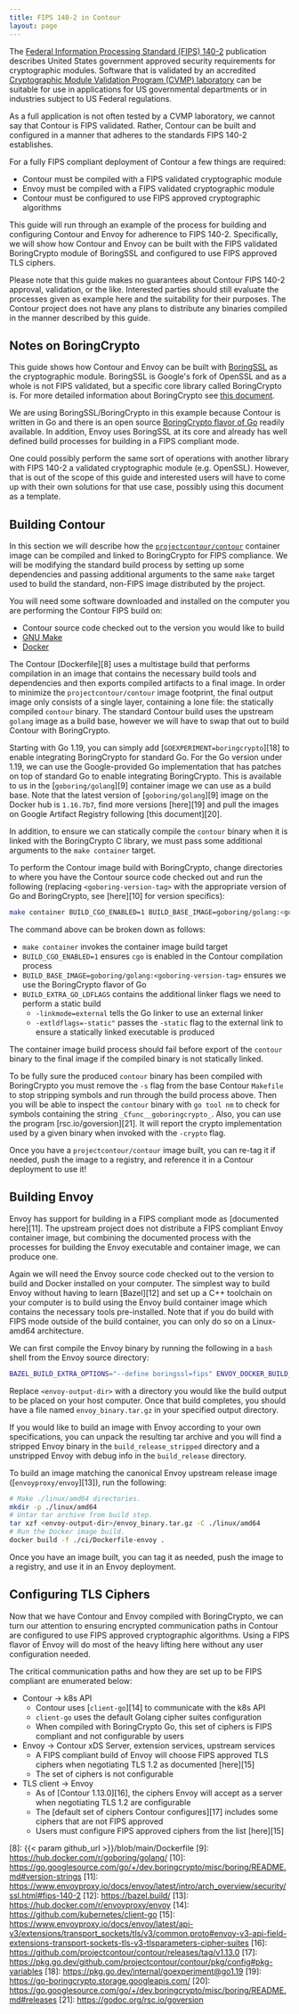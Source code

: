 ```yaml
---
title: FIPS 140-2 in Contour
layout: page
---
```


The [Federal Information Processing Standard (FIPS) 140-2][0] publication describes United States government approved security requirements for cryptographic modules.
Software that is validated by an accredited [Cryptographic Module Validation Program (CVMP) laboratory][1] can be suitable for use in applications for US governmental departments or in industries subject to US Federal regulations.

As a full application is not often tested by a CVMP laboratory, we cannot say that Contour is FIPS validated.
Rather, Contour can be built and configured in a manner that adheres to the standards FIPS 140-2 establishes.

For a fully FIPS compliant deployment of Contour a few things are required:
- Contour must be compiled with a FIPS validated cryptographic module
- Envoy must be compiled with a FIPS validated cryptographic module
- Contour must be configured to use FIPS approved cryptographic algorithms

This guide will run through an example of the process for building and configuring Contour and Envoy for adherence to FIPS 140-2.
Specifically, we will show how Contour and Envoy can be built with the FIPS validated BoringCrypto module of BoringSSL and configured to use FIPS approved TLS ciphers.

Please note that this guide makes no guarantees about Contour FIPS 140-2 approval, validation, or the like.
Interested parties should still evaluate the processes given as example here and the suitability for their purposes.
The Contour project does not have any plans to distribute any binaries compiled in the manner described by this guide.

## Notes on BoringCrypto

This guide shows how Contour and Envoy can be built with [BoringSSL][2] as the cryptographic module.
BoringSSL is Google's fork of OpenSSL and as a whole is not FIPS validated, but a specific core library called BoringCrypto is.
For more detailed information about BoringCrypto see [this document][3].

We are using BoringSSL/BoringCrypto in this example because Contour is written in Go and there is an open source [BoringCrypto flavor of Go][4] readily available.
In addition, Envoy uses BoringSSL at its core and already has well defined build processes for building in a FIPS compliant mode.

One could possibly perform the same sort of operations with another library with FIPS 140-2 a validated cryptographic module (e.g. OpenSSL).
However, that is out of the scope of this guide and interested users will have to come up with their own solutions for that use case, possibly using this document as a template.

## Building Contour

In this section we will describe how the [`projectcontour/contour`][5] container image can be compiled and linked to BoringCrypto for FIPS compliance.
We will be modifying the standard build process by setting up some dependencies and passing additional arguments to the same `make` target used to build the standard, non-FIPS image distributed by the project.

You will need some software downloaded and installed on the computer you are performing the Contour FIPS build on:
- Contour source code checked out to the version you would like to build
- [GNU Make][6]
- [Docker][7]

The Contour [Dockerfile][8] uses a multistage build that performs compilation in an image that contains the necessary build tools and dependencies and then exports compiled artifacts to a final image.
In order to minimize the `projectcontour/contour` image footprint, the final output image only consists of a single layer, containing a lone file: the statically compiled `contour` binary.
The standard Contour build uses the upstream `golang` image as a build base, however we will have to swap that out to build Contour with BoringCrypto.

Starting with Go 1.19, you can simply add [`GOEXPERIMENT=boringcrypto`][18] to enable integrating BoringCrypto for standard Go. For the Go version under 1.19, we can use the Google-provided Go implementation that has patches on top of standard Go to enable integrating BoringCrypto.
This is available to us in the [`goboring/golang`][9] container image we can use as a build base. Note that the latest version of  [`goboring/golang`][9] image on the Docker hub is `1.16.7b7`, find more versions [here][19] and pull the images on Google Artifact Registry following [this document][20].

In addition, to ensure we can statically compile the `contour` binary when it is linked with the BoringCrypto C library, we must pass some additional arguments to the `make container` target.

To perform the Contour image build with BoringCrypto, change directories to where you have the Contour source code checked out and run the following (replacing `<goboring-version-tag>` with the appropriate version of Go and BoringCrypto, see [here][10] for version specifics):

```bash
make container BUILD_CGO_ENABLED=1 BUILD_BASE_IMAGE=goboring/golang:<goboring-version-tag> BUILD_EXTRA_GO_LDFLAGS="-linkmode=external -extldflags=-static"
```

The command above can be broken down as follows:
- `make container` invokes the container image build target
- `BUILD_CGO_ENABLED=1` ensures `cgo` is enabled in the Contour compilation process
- `BUILD_BASE_IMAGE=goboring/golang:<goboring-version-tag>` ensures we use the BoringCrypto flavor of Go
- `BUILD_EXTRA_GO_LDFLAGS` contains the additional linker flags we need to perform a static build
  - `-linkmode=external` tells the Go linker to use an external linker
  - `-extldflags=-static"` passes the `-static` flag to the external link to ensure a statically linked executable is produced

The container image build process should fail before export of the `contour` binary to the final image if the compiled binary is not statically linked.

To be fully sure the produced `contour` binary has been compiled with BoringCrypto you must remove the `-s` flag from the base Contour `Makefile` to stop stripping symbols and run through the build process above.
Then you will be able to inspect the `contour` binary with `go tool nm` to check for symbols containing the string `_Cfunc__goboringcrypto_`. Also, you can use the program [rsc.io/goversion][21]. It will report the crypto implementation used by a given binary when invoked with the `-crypto` flag.

Once you have a `projectcontour/contour` image built, you can re-tag it if needed, push the image to a registry, and reference it in a Contour deployment to use it!

## Building Envoy

Envoy has support for building in a FIPS compliant mode as [documented here][11].
The upstream project does not distribute a FIPS compliant Envoy container image, but combining the documented process with the processes for building the Envoy executable and container image, we can produce one.

Again we will need the Envoy source code checked out to the version to build and Docker installed on your computer.
The simplest way to build Envoy without having to learn [Bazel][12] and set up a C++ toolchain on your computer is to build using the Envoy build container image which contains the necessary tools pre-installed.
Note that if you do build with FIPS mode outside of the build container, you can only do so on a Linux-amd64 architecture.

We can first compile the Envoy binary by running the following in a `bash` shell from the Envoy source directory:

```bash
BAZEL_BUILD_EXTRA_OPTIONS="--define boringssl=fips" ENVOY_DOCKER_BUILD_DIR=<envoy-output-dir> ./ci/run_envoy_docker.sh './ci/do_ci.sh bazel.release.server_only'
```

Replace `<envoy-output-dir>` with a directory you would like the build output to be placed on your host computer.
Once that build completes, you should have a file named `envoy_binary.tar.gz` in your specified output directory.

If you would like to build an image with Envoy according to your own specifications, you can unpack the resulting tar archive and you will find a stripped Envoy binary in the `build_release_stripped` directory and a unstripped Envoy with debug info in the `build_release` directory.

To build an image matching the canonical Envoy upstream release image ([`envoyproxy/envoy`][13]), run the following:

```bash
# Make ./linux/amd64 directories.
mkdir -p ./linux/amd64
# Untar tar archive from build step.
tar xzf <envoy-output-dir>/envoy_binary.tar.gz -C ./linux/amd64
# Run the Docker image build.
docker build -f ./ci/Dockerfile-envoy .
```

Once you have an image built, you can tag it as needed, push the image to a registry, and use it in an Envoy deployment.

## Configuring TLS Ciphers

Now that we have Contour and Envoy compiled with BoringCrypto, we can turn our attention to ensuring encrypted communication paths in Contour are configured to use FIPS approved cryptographic algorithms.
Using a FIPS flavor of Envoy will do most of the heavy lifting here without any user configuration needed.

The critical communication paths and how they are set up to be FIPS compliant are enumerated below:
- Contour -> k8s API
  - Contour uses [`client-go`][14] to communicate with the k8s API
  - `client-go` uses the default Golang cipher suites configuration
  - When compiled with BoringCrypto Go, this set of ciphers is FIPS compliant and not configurable by users
- Envoy -> Contour xDS Server, extension services, upstream services
  - A FIPS compliant build of Envoy will choose FIPS approved TLS ciphers when negotiating TLS 1.2 as documented [here][15]
  - The set of ciphers is not configurable
- TLS client -> Envoy
  - As of [Contour 1.13.0][16], the ciphers Envoy will accept as a server when negotiating TLS 1.2 are configurable
  - The [default set of ciphers Contour configures][17] includes some ciphers that are not FIPS approved
  - Users must configure FIPS approved ciphers from the list [here][15]

[0]: https://csrc.nist.gov/publications/detail/fips/140/2/final
[1]: https://csrc.nist.gov/projects/testing-laboratories
[2]: https://boringssl.googlesource.com/boringssl/
[3]: https://boringssl.googlesource.com/boringssl/+/master/crypto/fipsmodule/FIPS.md
[4]: https://go.googlesource.com/go/+/dev.boringcrypto/README.boringcrypto.md
[5]: https://hub.docker.com/r/projectcontour/contour
[6]: https://www.gnu.org/software/make/
[7]: https://www.docker.com/
[8]: {{< param github_url >}}/blob/main/Dockerfile
[9]: https://hub.docker.com/r/goboring/golang/
[10]: https://go.googlesource.com/go/+/dev.boringcrypto/misc/boring/README.md#version-strings
[11]: https://www.envoyproxy.io/docs/envoy/latest/intro/arch_overview/security/ssl.html#fips-140-2
[12]: https://bazel.build/
[13]: https://hub.docker.com/r/envoyproxy/envoy
[14]: https://github.com/kubernetes/client-go
[15]: https://www.envoyproxy.io/docs/envoy/latest/api-v3/extensions/transport_sockets/tls/v3/common.proto#envoy-v3-api-field-extensions-transport-sockets-tls-v3-tlsparameters-cipher-suites
[16]: https://github.com/projectcontour/contour/releases/tag/v1.13.0
[17]: https://pkg.go.dev/github.com/projectcontour/contour/pkg/config#pkg-variables
[18]: https://pkg.go.dev/internal/goexperiment@go1.19
[19]: https://go-boringcrypto.storage.googleapis.com/
[20]: https://go.googlesource.com/go/+/dev.boringcrypto/misc/boring/README.md#releases
[21]: https://godoc.org/rsc.io/goversion